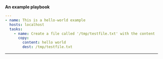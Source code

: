 **An example playbook**

```yml
---
- name: This is a hello-world example
  hosts: localhost
  tasks:
    - name: Create a file called '/tmp/testfile.txt' with the content 'hello world'.
      copy:
        content: hello world
        dest: /tmp/testfile.txt
```

---
